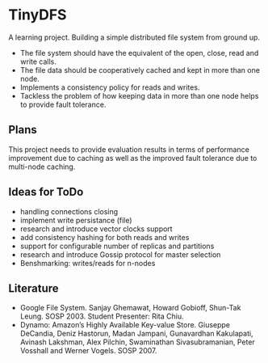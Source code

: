 TinyDFS
=======

A learning project.
Building a simple distributed file system from ground up.

- The file system should have the equivalent of the open, close, read and write calls. 
- The file data should be cooperatively cached and kept in more than one node. 
- Implements a consistency policy for reads and writes. 
- Tackless the problem of how keeping data in more than one node helps to provide fault tolerance. 

## Plans

This project needs to provide evaluation results in terms of performance improvement due to caching as well as the improved fault tolerance due to multi-node caching.

## Ideas for ToDo

- handling connections closing
- implement write persistance (file)
- research and introduce vector clocks support
- add consistency hashing for both reads and writes
- support for configurable number of replicas and partitions
- research and introduce Gossip protocol for master selection
- Benshmarking: writes/reads for n-nodes

## Literature
- Google File System. Sanjay Ghemawat, Howard Gobioff, Shun-Tak Leung. SOSP 2003. Student Presenter: Rita Chiu.
- Dynamo: Amazon’s Highly Available Key-value Store. Giuseppe DeCandia, Deniz Hastorun, Madan Jampani, Gunavardhan Kakulapati, Avinash Lakshman, Alex Pilchin, Swaminathan Sivasubramanian, Peter Vosshall and Werner Vogels. SOSP 2007.

